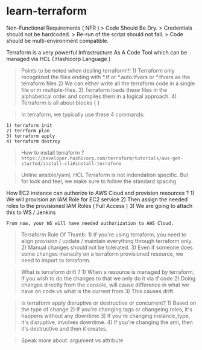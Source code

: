 # learn-terraform

<!-- NFR -->
Non-Functional Requirements ( NFR )
    > Code Should Be Dry.
    > Credentials should not be hardcoded.
    > Re-run of the script should not fail.
    > Code should be multi-environment compatible.

Terraform is a very powerful Infrastructure As A Code Tool which can be managed via HCL ( Hashicorp Language )

> Points to be noted when dealing terraform!!!
    1) Terraform only recognized the files ending with *.tf or *.auto.tfvars or *.tfvars as the terraform files 
    2) We can either write all the terraform code in a single file or in multiple-files. 
    3) Terraform loads these files in the alphabetical order and compiles them in a logical approach.
    4) Terraform is all about blocks  { }

> In terraform, we typically use these 4 commands:  

    1) terraform init 
    2) terrform plan 
    3) terraform apply
    4) terraform destroy

> How to install terraform ?
    `https://developer.hashicorp.com/terraform/tutorials/aws-get-started/install-cli#install-terraform`
    
> Unline ansible/yaml, HCL Terraform is not indendation specific. But for look and feel, we make sure to follow the standard spacing

How EC2 instance can authorize to AWS Cloud and provision resources ?
    1) We will provision an IAM Role for EC2 service
    2) Then assign the needed roles to the provisioned IAM Roles ( Full Access )
    3) We are going to attach this to WS / Jenkins 
    
    From now, your WS will have needed authorization to AWS Cloud.

> Terraform Rule Of Thumb:
    1) If you're using terraform, you need to align provision / update / maintain everything through terraform only.
    2) Manual changes should not be tolerated.
    3) Even if someone does some changes manaully on a terraform provisioned resource, we need to import to terraform. 

> What is terraform drift ?
    1) When a resource is managed by terraform, if you wish to do the changes to that we only do it via tf code
    2) Doing changes directly from the console, will cause difference in what we have on code vs what is the current from
    3) This causes drift.

> Is terraform apply disruptive or destructive or concurrent? 
    1) Based on the type of change
    2) If you're changing tags or changeing roles, it's happens without any downtime
    3) If you're changing instance_type, it's disruptive, involves downtime.
    4) If you're changing the ami, then it's destructive and then it creates.

> Speak more about: argument vs attribute